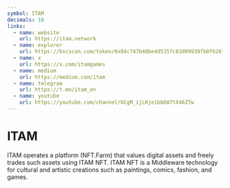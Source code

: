 ```yaml
---
symbol: ITAM
decimals: 18
links:
  - name: website
    url: https://itam.network
  - name: explorer
    url: https://bscscan.com/token/0x04c747b40be4d535fc83d09939fb0f626f32800b
  - name: x
    url: https://x.com/itamgames
  - name: medium
    url: https://medium.com/itam
  - name: telegram
    url: https://t.me/itam_en
  - name: youtube
    url: https://youtube.com/channel/UCgM_ijLKjeibbQATtX46ZTw
---
```


# ITAM

ITAM operates a platform (NFT.Farm) that values digital assets and freely trades such assets using ITAM NFT. ITAM NFT is a Middleware technology for cultural and artistic creations such as paintings, comics, fashion, and games.
